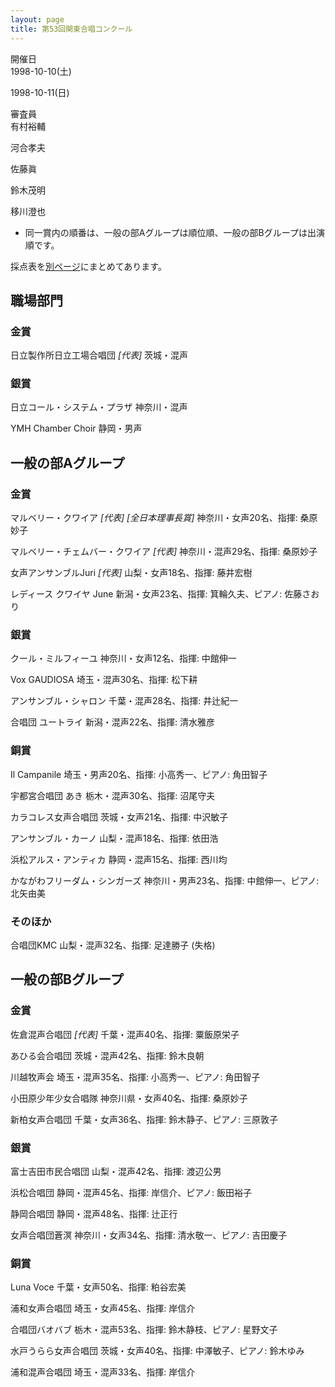 ```yaml
---
layout: page
title: 第53回関東合唱コンクール
---
```

開催日  
1998-10-10(土)

1998-10-11(日)

審査員  
有村裕輔

河合孝夫

佐藤眞

鈴木茂明

移川澄也

-   同一賞内の順番は、一般の部Aグループは順位順、一般の部Bグループは出演順です。

採点表を[別ページ](kanto-1998-10-10-11-score/)にまとめてあります。

職場部門
--------

### 金賞

<span class="choir-name">日立製作所日立工場合唱団</span> *\[代表\]*
茨城・混声

### 銀賞

<span class="choir-name">日立コール・システム・プラザ</span>
神奈川・混声

<span class="choir-name">YMH Chamber Choir</span>
静岡・男声

一般の部Aグループ
-----------------

### 金賞

<span class="choir-name">マルベリー・クワイア</span> *\[代表\]* *\[全日本理事長賞\]*
神奈川・女声20名、指揮: 桑原妙子

<span class="choir-name">マルベリー・チェムバー・クワイア</span> *\[代表\]*
神奈川・混声29名、指揮: 桑原妙子

<span class="choir-name">女声アンサンブルJuri</span> *\[代表\]*
山梨・女声18名、指揮: 藤井宏樹

<span class="choir-name">レディース クワイヤ June</span>
新潟・女声23名、指揮: 箕輪久夫、ピアノ: 佐藤さおり

### 銀賞

<span class="choir-name">クール・ミルフィーユ</span>
神奈川・女声12名、指揮: 中館伸一

<span class="choir-name">Vox GAUDIOSA</span>
埼玉・混声30名、指揮: 松下耕

<span class="choir-name">アンサンブル・シャロン</span>
千葉・混声28名、指揮: 井辻紀一

<span class="choir-name">合唱団 ユートライ</span>
新潟・混声22名、指揮: 清水雅彦

### 銅賞

<span class="choir-name">Il Campanile</span>
埼玉・男声20名、指揮: 小高秀一、ピアノ: 角田智子

<span class="choir-name">宇都宮合唱団 あき</span>
栃木・混声30名、指揮: 沼尾守夫

<span class="choir-name">カラコレス女声合唱団</span>
茨城・女声21名、指揮: 中沢敏子

<span class="choir-name">アンサンブル・カーノ</span>
山梨・混声18名、指揮: 依田浩

<span class="choir-name">浜松アルス・アンティカ</span>
静岡・混声15名、指揮: 西川均

<span class="choir-name">かながわフリーダム・シンガーズ</span>
神奈川・男声23名、指揮: 中館伸一、ピアノ: 北矢由美

### そのほか

<span class="choir-name">合唱団KMC</span>
山梨・混声32名、指揮: 足達勝子 (失格)

一般の部Bグループ
-----------------

### 金賞

<span class="choir-name">佐倉混声合唱団</span> *\[代表\]*
千葉・混声40名、指揮: 粟飯原栄子

<span class="choir-name">あひる会合唱団</span>
茨城・混声42名、指揮: 鈴木良朝

<span class="choir-name">川越牧声会</span>
埼玉・混声35名、指揮: 小高秀一、ピアノ: 角田智子

<span class="choir-name">小田原少年少女合唱隊</span>
神奈川県・女声40名、指揮: 桑原妙子

<span class="choir-name">新柏女声合唱団</span>
千葉・女声36名、指揮: 鈴木静子、ピアノ: 三原敦子

### 銀賞

<span class="choir-name">富士吉田市民合唱団</span>
山梨・混声42名、指揮: 渡辺公男

<span class="choir-name">浜松合唱団</span>
静岡・混声45名、指揮: 岸信介、ピアノ: 飯田裕子

<span class="choir-name">静岡合唱団</span>
静岡・混声48名、指揮: 辻正行

<span class="choir-name">女声合唱団蒼溟</span>
神奈川・女声34名、指揮: 清水敬一、ピアノ: 吉田慶子

### 銅賞

<span class="choir-name">Luna Voce</span>
千葉・女声50名、指揮: 粕谷宏美

<span class="choir-name">浦和女声合唱団</span>
埼玉・女声45名、指揮: 岸信介

<span class="choir-name">合唱団バオバブ</span>
栃木・混声53名、指揮: 鈴木静枝、ピアノ: 星野文子

<span class="choir-name">水戸うらら女声合唱団</span>
茨城・女声40名、指揮: 中澤敏子、ピアノ: 鈴木ゆみ

<span class="choir-name">浦和混声合唱団</span>
埼玉・混声33名、指揮: 岸信介
